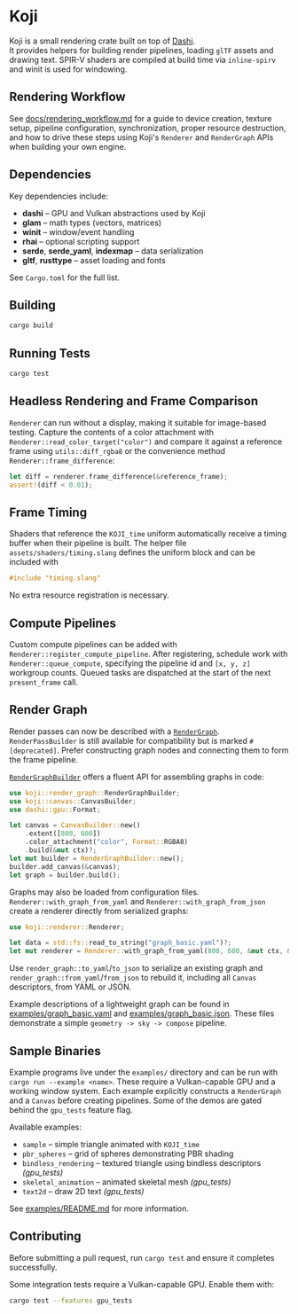 # Koji

Koji is a small rendering crate built on top of [Dashi](https://github.com/JordanHendl/dashi).  
It provides helpers for building render pipelines, loading `glTF` assets and drawing text.
SPIR-V shaders are compiled at build time via `inline-spirv` and winit is used for windowing.


## Rendering Workflow

See [docs/rendering_workflow.md](docs/rendering_workflow.md) for a guide to
device creation, texture setup, pipeline configuration, synchronization, proper
resource destruction, and how to drive these steps using Koji's `Renderer` and
`RenderGraph` APIs when building your own engine.

## Dependencies

Key dependencies include:

- **dashi** &ndash; GPU and Vulkan abstractions used by Koji
- **glam** &ndash; math types (vectors, matrices)
- **winit** &ndash; window/event handling
- **rhai** &ndash; optional scripting support
- **serde**, **serde_yaml**, **indexmap** &ndash; data serialization
- **gltf**, **rusttype** &ndash; asset loading and fonts

See `Cargo.toml` for the full list.

## Building

```bash
cargo build
```

## Running Tests

```bash
cargo test
```

## Headless Rendering and Frame Comparison

`Renderer` can run without a display, making it suitable for image-based
testing. Capture the contents of a color attachment with
`Renderer::read_color_target("color")` and compare it against a reference
frame using `utils::diff_rgba8` or the convenience method
`Renderer::frame_difference`:

```rust
let diff = renderer.frame_difference(&reference_frame);
assert!(diff < 0.01);
```

## Frame Timing

Shaders that reference the `KOJI_time` uniform automatically receive a timing
buffer when their pipeline is built. The helper file
`assets/shaders/timing.slang` defines the uniform block and can be included with

```glsl
#include "timing.slang"
```

No extra resource registration is necessary.

## Compute Pipelines

Custom compute pipelines can be added with `Renderer::register_compute_pipeline`.
After registering, schedule work with `Renderer::queue_compute`, specifying the
pipeline id and `[x, y, z]` workgroup counts. Queued tasks are dispatched at the
start of the next `present_frame` call.

## Render Graph

Render passes can now be described with a [`RenderGraph`](src/render_graph/mod.rs).
`RenderPassBuilder` is still available for compatibility but is marked
`#[deprecated]`. Prefer constructing graph nodes and connecting them
to form the frame pipeline.

[`RenderGraphBuilder`](src/render_graph/builder.rs) offers a fluent API for
assembling graphs in code:

```rust
use koji::render_graph::RenderGraphBuilder;
use koji::canvas::CanvasBuilder;
use dashi::gpu::Format;

let canvas = CanvasBuilder::new()
    .extent([800, 600])
    .color_attachment("color", Format::RGBA8)
    .build(&mut ctx)?;
let mut builder = RenderGraphBuilder::new();
builder.add_canvas(&canvas);
let graph = builder.build();
```

Graphs may also be loaded from configuration files.
`Renderer::with_graph_from_yaml` and `Renderer::with_graph_from_json`
create a renderer directly from serialized graphs:

```rust
use koji::renderer::Renderer;

let data = std::fs::read_to_string("graph_basic.yaml")?;
let mut renderer = Renderer::with_graph_from_yaml(800, 600, &mut ctx, &data)?;
```

Use `render_graph::to_yaml`/`to_json` to serialize an existing graph and
`render_graph::from_yaml`/`from_json` to rebuild it, including all `Canvas`
descriptors, from YAML or JSON.

Example descriptions of a lightweight graph can be found in
[examples/graph_basic.yaml](examples/graph_basic.yaml) and
[examples/graph_basic.json](examples/graph_basic.json). These files
demonstrate a simple `geometry -> sky -> compose` pipeline.

## Sample Binaries

Example programs live under the `examples/` directory and can be run with
`cargo run --example <name>`. These require a Vulkan-capable GPU and a working
window system. Each example explicitly constructs a `RenderGraph` and a
`Canvas` before creating pipelines. Some of the demos are gated behind the
`gpu_tests` feature flag.

Available examples:

- `sample` – simple triangle animated with `KOJI_time`
- `pbr_spheres` – grid of spheres demonstrating PBR shading
- `bindless_rendering` – textured triangle using bindless descriptors *(gpu_tests)*
- `skeletal_animation` – animated skeletal mesh *(gpu_tests)*
- `text2d` – draw 2D text *(gpu_tests)*

See [examples/README.md](examples/README.md) for more information.

## Contributing

Before submitting a pull request, run `cargo test` and ensure it completes successfully.

Some integration tests require a Vulkan-capable GPU. Enable them with:

```bash
cargo test --features gpu_tests
```
